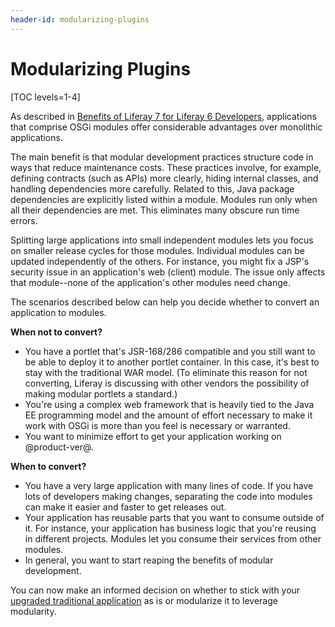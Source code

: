 ```yaml
---
header-id: modularizing-plugins
---
```


# Modularizing Plugins

[TOC levels=1-4]

As described in
[Benefits of Liferay 7 for Liferay 6 Developers](/docs/7-1/tutorials/-/knowledge_base/t/benefits-of-liferay-7-for-liferay-6-developers),
applications that comprise OSGi modules offer considerable advantages over
monolithic applications. 

The main benefit is that modular development practices structure code in ways
that reduce maintenance costs. These practices involve, for example, defining
contracts (such as APIs) more clearly, hiding internal classes, and handling
dependencies more carefully. Related to this, Java package dependencies are
explicitly listed within a module. Modules run only when all their dependencies
are met. This eliminates many obscure run time errors. 

Splitting large applications into small independent modules lets you focus on
smaller release cycles for those modules. Individual modules can be updated
independently of the others. For instance, you might fix a JSP's security issue
in an application's web (client) module. The issue only affects that
module--none of the application's other modules need change. 

The scenarios described below can help you decide whether to convert an
application to modules. 

**When not to convert?**

-   You have a portlet that's JSR-168/286 compatible and you still want to be
    able to deploy it to another portlet container. In this case, it's best to
    stay with the traditional WAR model. (To eliminate this reason for not
    converting, Liferay is discussing with other vendors the possibility of
    making modular portlets a standard.) 
-   You're using a complex web framework that is heavily tied to the Java EE
    programming model and the amount of effort necessary to make it work with
    OSGi is more than you feel is necessary or warranted. 
-   You want to minimize effort to get your application working on
    @product-ver@. 

**When to convert?**

-   You have a very large application with many lines of code. If
    you have lots of developers making changes, separating the code into
    modules can make it easier and faster to get releases out. 
-   Your application has reusable parts that you want to consume outside of it.
    For instance, your application has business logic that you're reusing in
    different projects. Modules let you consume their services from other
    modules. 
-   In general, you want to start reaping the benefits of modular development. 

You can now make an informed decision on whether to stick with your
[upgraded traditional application](/docs/7-1/tutorials/-/knowledge_base/t/upgrading-plugins-to-liferay-7)
as is or modularize it to leverage modularity. 
